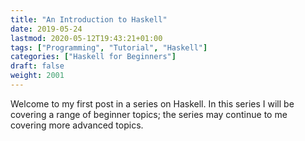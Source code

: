 ```yaml
---
title: "An Introduction to Haskell"
date: 2019-05-24
lastmod: 2020-05-12T19:43:21+01:00
tags: ["Programming", "Tutorial", "Haskell"]
categories: ["Haskell for Beginners"]
draft: false
weight: 2001
---
```


Welcome to my first post in a series on Haskell. In this series I will be covering a range of beginner topics; the series may continue to me covering more advanced topics.
